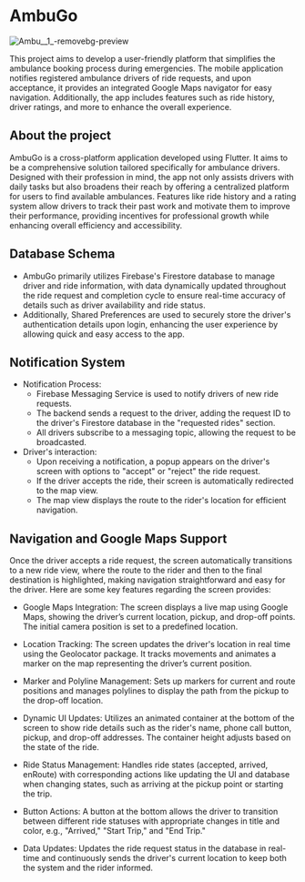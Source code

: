 
# AmbuGo
![Ambu__1_-removebg-preview](https://github.com/user-attachments/assets/be1bb944-33d4-4a9a-ae95-2fc60329edb3)


This project aims to develop a user-friendly platform that simplifies the ambulance booking process during emergencies. The mobile application notifies registered ambulance drivers of ride requests, and upon acceptance, it provides an integrated Google Maps navigator for easy navigation. Additionally, the app includes features such as ride history, driver ratings, and more to enhance the overall experience.




## About the project


AmbuGo is a cross-platform application developed using Flutter. It aims to be a comprehensive solution tailored specifically for ambulance drivers. Designed with their profession in mind, the app not only assists drivers with daily tasks but also broadens their reach by offering a centralized platform for users to find available ambulances. Features like ride history and a rating system allow drivers to track their past work and motivate them to improve their performance, providing incentives for professional growth while enhancing overall efficiency and accessibility.


## Database Schema

- AmbuGo primarily utilizes Firebase's Firestore database to manage driver and ride information, with data dynamically updated throughout the ride request and completion cycle to ensure real-time accuracy of details such as driver availability and ride status.
- Additionally, Shared Preferences are used to securely store the driver's authentication details upon login, enhancing the user experience by allowing quick and easy access to the app.


## Notification System
 - Notification Process:
   - Firebase Messaging Service is used to notify drivers of new ride requests.
    - The backend sends a request to the driver, adding the request ID to the driver's Firestore database in the "requested rides" section.
    - All drivers subscribe to a messaging topic, allowing the request to be broadcasted.
- Driver's interaction:
   - Upon receiving a notification, a popup appears on the driver's screen with options to "accept" or "reject" the ride request.
   - If the driver accepts the ride, their screen is automatically redirected to the map view.
   -  The map view displays the route to the rider's location for efficient navigation.
 
## Navigation and Google Maps Support
Once the driver accepts a ride request, the screen automatically transitions to a new ride view, where the route to the rider and then to the final destination is highlighted, making navigation straightforward and easy for the driver.
Here are some key features regarding the screen provides:
 - Google Maps Integration: The screen displays a live map using Google Maps, showing the driver’s current location, pickup, and drop-off points. The initial camera position is set to a predefined location.

 - Location Tracking: The screen updates the driver's location in real time using the Geolocator package. It tracks movements and animates a marker on the map representing the driver’s current position.

- Marker and Polyline Management: Sets up markers for current and route positions and manages polylines to display the path from the pickup to the drop-off location.

 - Dynamic UI Updates: Utilizes an animated container at the bottom of the screen to show ride details such as the rider's name, phone call button, pickup, and drop-off addresses. The container height adjusts based on the state of the ride.

- Ride Status Management: Handles ride states (accepted, arrived, enRoute) with corresponding actions like updating the UI and database when changing states, such as arriving at the pickup point or starting the trip.

- Button Actions: A button at the bottom allows the driver to transition between different ride statuses with appropriate changes in title and color, e.g., "Arrived," "Start Trip," and "End Trip."

- Data Updates: Updates the ride request status in the database in real-time and continuously sends the driver's current location to keep both the system and the rider informed.





